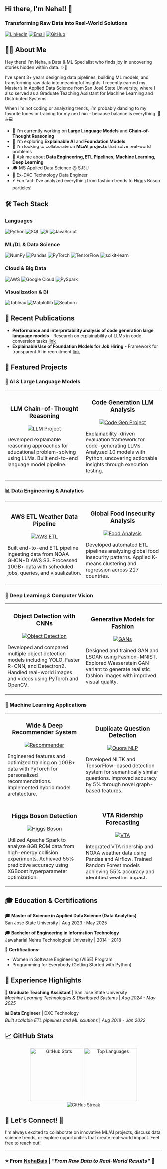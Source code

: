 ## Hi there, I'm Neha!! 👋
  
###  Transforming Raw Data into Real-World Solutions 

[![LinkedIn](https://img.shields.io/badge/LinkedIn-0077B5?style=for-the-badge&logo=linkedin&logoColor=white)](https://www.linkedin.com/in/nehabaisthakur)
[![Email](https://img.shields.io/badge/Email-D14836?style=for-the-badge&logo=gmail&logoColor=white)](mailto:neha.thakur@sjsu.edu)
[![GitHub](https://img.shields.io/badge/GitHub-100000?style=for-the-badge&logo=github&logoColor=white)](https://github.com/NehaBais)


## 👩‍💻 About Me

Hey there! I’m Neha, a Data & ML Specialist who finds joy in uncovering stories hidden within data. ✨🌷

I’ve spent 3+ years designing data pipelines, building ML models, and transforming raw data into meaningful insights. I recently earned my Master’s in Applied Data Science from San José State University, where I also served as a Graduate Teaching Assistant for Machine Learning and Distributed Systems.

When I’m not coding or analyzing trends, I’m probably dancing to my favorite tunes or training for my next run - because balance is everything. 💃☕💻

- 🔭 I'm currently working on **Large Language Models** and **Chain-of-Thought Reasoning**
- 🌱 I'm exploring **Explainable AI** and **Foundation Models**
- 👯 I'm looking to collaborate on **ML/AI projects** that solve real-world problems
- 💬 Ask me about **Data Engineering, ETL Pipelines, Machine Learning, Deep Learning**
- 🎓 MS Applied Data Science @ SJSU
- 💼 Ex-DXC Technology Data Engineer
- ⚡ Fun fact: I've analyzed everything from fashion trends to Higgs Boson particles!

## 🛠️ Tech Stack

### Languages
![Python](https://img.shields.io/badge/Python-3776AB?style=for-the-badge&logo=python&logoColor=white)
![SQL](https://img.shields.io/badge/SQL-4479A1?style=for-the-badge&logo=mysql&logoColor=white)
![R](https://img.shields.io/badge/R-276DC3?style=for-the-badge&logo=r&logoColor=white)
![JavaScript](https://img.shields.io/badge/JavaScript-F7DF1E?style=for-the-badge&logo=javascript&logoColor=black)

### ML/DL & Data Science
![NumPy](https://img.shields.io/badge/NumPy-013243?style=for-the-badge&logo=numpy&logoColor=white)
![Pandas](https://img.shields.io/badge/Pandas-150458?style=for-the-badge&logo=pandas&logoColor=white)
![PyTorch](https://img.shields.io/badge/PyTorch-EE4C2C?style=for-the-badge&logo=pytorch&logoColor=white)
![TensorFlow](https://img.shields.io/badge/TensorFlow-FF6F00?style=for-the-badge&logo=tensorflow&logoColor=white)
![scikit-learn](https://img.shields.io/badge/scikit--learn-F7931E?style=for-the-badge&logo=scikit-learn&logoColor=white)


### Cloud & Big Data
![AWS](https://img.shields.io/badge/AWS-232F3E?style=for-the-badge&logo=amazon-aws&logoColor=white)
![Google Cloud](https://img.shields.io/badge/Google_Cloud-4285F4?style=for-the-badge&logo=google-cloud&logoColor=white)
![PySpark](https://img.shields.io/badge/Apache_Spark-E25A1C?style=for-the-badge&logo=apache-spark&logoColor=white)

### Visualization & BI
![Tableau](https://img.shields.io/badge/Tableau-E97627?style=for-the-badge&logo=tableau&logoColor=white)
![Matplotlib](https://img.shields.io/badge/Matplotlib-11557c?style=for-the-badge&logo=python&logoColor=white)
![Seaborn](https://img.shields.io/badge/Seaborn-3776AB?style=for-the-badge&logo=python&logoColor=white)


## 📝 Recent Publications

- **Performance and interpretability analysis of code generation large language models** - Research on explainability of LLMs in code conversion tasks [link](https://doi.org/10.1016/j.neucom.2025.131461)
- **Explainable Use of Foundation Models for Job Hiring** - Framework for transparent AI in recruitment [link](https://doi.org/10.3390/electronics14142787)


## 🌟 Featured Projects

### 🤖 AI & Large Language Models
<table>
  <tr>
    <td width="50%">
      <h3 align="center">LLM Chain-of-Thought Reasoning</h3>
      <p align="center">
        <a href="https://github.com/NehaBais/specializing-large--language-models-using-chain-of-thought-reasoning">
          <img src="https://github-readme-stats.vercel.app/api/pin/?username=NehaBais&repo=specializing-large--language-models-using-chain-of-thought-reasoning&theme=tokyonight" alt="LLM Project"/>
        </a>
      </p>
      <p>Developed explainable reasoning approaches for educational problem-solving using LLMs. Built end-to-end language model pipeline.</p>
    </td>
    <td width="50%">
      <h3 align="center">Code Generation LLM Analysis</h3>
      <p align="center">
        <a href="https://github.com/NehaBais/explainability-of-llms-in-code-conversion-tasks">
          <img src="https://github-readme-stats.vercel.app/api/pin/?username=NehaBais&repo=explainability-of-llms-in-code-conversion-tasks&theme=tokyonight" alt="Code Gen Project"/>
        </a>
      </p>
      <p>Explainability-driven evaluation framework for code-generating LLMs. Analyzed 10 models with Python, uncovering actionable insights through execution testing.</p>
    </td>
  </tr>
</table>

### 📊 Data Engineering & Analytics
<table>
  <tr>
    <td width="50%">
      <h3 align="center">AWS ETL Weather Data Pipeline</h3>
      <p align="center">
        <a href="https://github.com/NehaBais/aws-etl-pipeline-weather-data-analysis">
          <img src="https://github-readme-stats.vercel.app/api/pin/?username=NehaBais&repo=aws-etl-pipeline-weather-data-analysis&theme=tokyonight" alt="AWS ETL"/>
        </a>
      </p>
      <p>Built end-to-end ETL pipeline ingesting data from NOAA GHCN-D AWS S3. Processed 10GB+ data with scheduled jobs, queries, and visualization.</p>
    </td>
    <td width="50%">
      <h3 align="center">Global Food Insecurity Analysis</h3>
      <p align="center">
        <a href="https://github.com/NehaBais/how-do-we-feed-the-next-billion">
          <img src="https://github-readme-stats.vercel.app/api/pin/?username=NehaBais&repo=how-do-we-feed-the-next-billion&theme=tokyonight" alt="Food Analysis"/>
        </a>
      </p>
      <p>Developed automated ETL pipelines analyzing global food insecurity patterns. Applied K-means clustering and regression across 217 countries.</p>
    </td>
  </tr>
</table>

### 🧠 Deep Learning & Computer Vision
<table>
  <tr>
    <td width="50%">
      <h3 align="center">Object Detection with CNNs</h3>
      <p align="center">
        <a href="https://github.com/NehaBais/object-detection-using-cnn-architecture">
          <img src="https://github-readme-stats.vercel.app/api/pin/?username=NehaBais&repo=object-detection-using-cnn-architecture&theme=tokyonight" alt="Object Detection"/>
        </a>
      </p>
      <p>Developed and compared multiple object detection models including YOLO, Faster R-CNN, and Detectron2. Handled real-world images and videos using PyTorch and OpenCV.</p>
    </td>
    <td width="50%">
      <h3 align="center">Generative Models for Fashion</h3>
      <p align="center">
        <a href="https://github.com/NehaBais/adversarial-networks">
          <img src="https://github-readme-stats.vercel.app/api/pin/?username=NehaBais&repo=adversarial-networks&theme=tokyonight" alt="GANs"/>
        </a>
      </p>
      <p>Designed and trained GAN and LSGAN using Fashion-MNIST. Explored Wasserstein GAN variant to generate realistic fashion images with improved visual quality.</p>
    </td>
  </tr>
</table>

### 🎯 Machine Learning Applications
<table>
  <tr>
    <td width="50%">
      <h3 align="center">Wide & Deep Recommender System</h3>
      <p align="center">
        <a href="https://github.com/NehaBais/wide-deep-recommender-system">
          <img src="https://github-readme-stats.vercel.app/api/pin/?username=NehaBais&repo=wide-deep-recommender-system&theme=tokyonight" alt="Recommender"/>
        </a>
      </p>
      <p>Engineered features and optimized training on 10GB+ data with PyTorch for personalized recommendations. Implemented hybrid model architecture.</p>
    </td>
    <td width="50%">
      <h3 align="center">Duplicate Question Detection</h3>
      <p align="center">
        <a href="https://github.com/NehaBais/paraphrase-identification-using-quora-question-pairs">
          <img src="https://github-readme-stats.vercel.app/api/pin/?username=NehaBais&repo=paraphrase-identification-using-quora-question-pairs&theme=tokyonight" alt="Quora NLP"/>
        </a>
      </p>
      <p>Developed NLTK and TensorFlow-based detection system for semantically similar questions. Improved accuracy by 5% through novel graph-based features.</p>
    </td>
  </tr>
  <tr>
    <td width="50%">
      <h3 align="center">Higgs Boson Detection</h3>
      <p align="center">
        <a href="https://github.com/NehaBais/higgs-boson-detection-using-pyspark">
          <img src="https://github-readme-stats.vercel.app/api/pin/?username=NehaBais&repo=higgs-boson-detection-using-pyspark&theme=tokyonight" alt="Higgs Boson"/>
        </a>
      </p>
      <p>Utilized Apache Spark to analyze 8GB ROM data from high-energy collision experiments. Achieved 55% predictive accuracy using XGBoost hyperparameter optimization.</p>
    </td>
    <td width="50%">
      <h3 align="center">VTA Ridership Forecasting</h3>
      <p align="center">
        <a href="https://github.com/NehaBais/vta-ridership-forecasting">
          <img src="https://github-readme-stats.vercel.app/api/pin/?username=NehaBais&repo=vta-ridership-forecasting&theme=tokyonight" alt="VTA"/>
        </a>
      </p>
      <p>Integrated VTA ridership and NOAA weather data using Pandas and Airflow. Trained Random Forest models achieving 55% accuracy and identified weather impact.</p>
    </td>
  </tr>
</table>

## 🎓 Education & Certifications

**🎓 Master of Science in Applied Data Science (Data Analytics)**  
San Jose State University | Aug 2023 - May 2025

**🎓 Bachelor of Engineering in Information Technology**  
Jawaharlal Nehru Technological University | 2014 - 2018


**📜 Certifications:**
- Women in Software Engineering (WISE) Program
- Programming for Everybody (Getting Started with Python)


## 💼 Experience Highlights

**🔬 Graduate Teaching Assistant** | San Jose State University  
_Machine Learning Technologies & Distributed Systems_ | _Aug 2024 - May 2025_

**📊 Data Engineer** | DXC Technology  
_Built scalable ETL pipelines and ML solutions_ | _Aug 2018 - Jan 2022_

## 📈 GitHub Stats

<div align="center">
  <img src="https://github-readme-stats.vercel.app/api?username=NehaBais&show_icons=true&theme=tokyonight&hide_border=true&count_private=true" alt="GitHub Stats" height="170"/>
  <img src="https://github-readme-stats.vercel.app/api/top-langs/?username=NehaBais&layout=compact&theme=tokyonight&hide_border=true" alt="Top Languages" height="170"/>
</div>

<div align="center">
  <img src="https://github-readme-streak-stats.herokuapp.com/?user=NehaBais&theme=tokyonight&hide_border=true" alt="GitHub Streak"/>
</div>

## 🤝 Let's Connect! 💜

I'm always excited to collaborate on innovative ML/AI projects, discuss data science trends, or explore opportunities that create real-world impact. Feel free to reach out!

---

### ⭐️ From [NehaBais](https://github.com/NehaBais) | *"From Raw Data to Real-World Results"* 🚀
